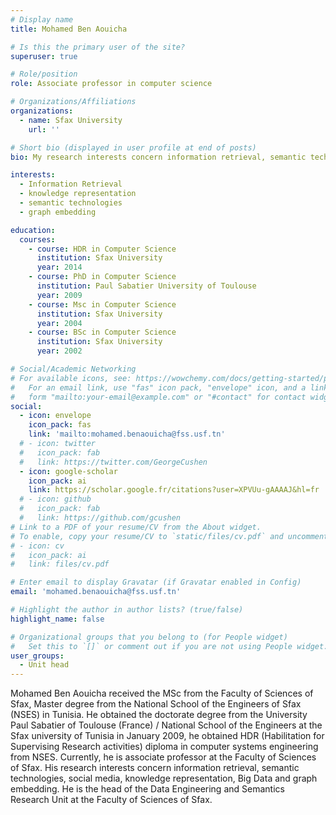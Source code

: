 ```yaml
---
# Display name
title: Mohamed Ben Aouicha

# Is this the primary user of the site?
superuser: true

# Role/position
role: Associate professor in computer science

# Organizations/Affiliations
organizations:
  - name: Sfax University
    url: ''

# Short bio (displayed in user profile at end of posts)
bio: My research interests concern information retrieval, semantic technologies, social media, knowledge representation, Big Data and graph embedding.

interests:
  - Information Retrieval
  - knowledge representation
  - semantic technologies
  - graph embedding

education:
  courses:
    - course: HDR in Computer Science
      institution: Sfax University
      year: 2014
    - course: PhD in Computer Science
      institution: Paul Sabatier University of Toulouse
      year: 2009
    - course: Msc in Computer Science
      institution: Sfax University
      year: 2004
    - course: BSc in Computer Science
      institution: Sfax University
      year: 2002

# Social/Academic Networking
# For available icons, see: https://wowchemy.com/docs/getting-started/page-builder/#icons
#   For an email link, use "fas" icon pack, "envelope" icon, and a link in the
#   form "mailto:your-email@example.com" or "#contact" for contact widget.
social:
  - icon: envelope
    icon_pack: fas
    link: 'mailto:mohamed.benaouicha@fss.usf.tn'
  # - icon: twitter
  #   icon_pack: fab
  #   link: https://twitter.com/GeorgeCushen
  - icon: google-scholar
    icon_pack: ai
    link: https://scholar.google.fr/citations?user=XPVUu-gAAAAJ&hl=fr
  # - icon: github
  #   icon_pack: fab
  #   link: https://github.com/gcushen
# Link to a PDF of your resume/CV from the About widget.
# To enable, copy your resume/CV to `static/files/cv.pdf` and uncomment the lines below.
# - icon: cv
#   icon_pack: ai
#   link: files/cv.pdf

# Enter email to display Gravatar (if Gravatar enabled in Config)
email: 'mohamed.benaouicha@fss.usf.tn'

# Highlight the author in author lists? (true/false)
highlight_name: false

# Organizational groups that you belong to (for People widget)
#   Set this to `[]` or comment out if you are not using People widget.
user_groups:
  - Unit head
---
```


Mohamed Ben Aouicha received the MSc from the Faculty of Sciences of Sfax, Master degree from the National School of the Engineers of Sfax (NSES) in Tunisia. He obtained the doctorate degree from the University Paul Sabatier of Toulouse (France) / National School of the Engineers at the Sfax university of Tunisia in January 2009, he obtained HDR (Habilitation for Supervising Research activities) diploma in computer systems engineering from NSES. Currently, he is associate professor at the Faculty of Sciences of Sfax. His research interests concern information retrieval, semantic technologies, social media, knowledge representation, Big Data and graph embedding. He is the head of the Data Engineering and Semantics Research Unit at the Faculty of Sciences of Sfax.
<!-- Nelson Bighetti is a professor of artificial intelligence at the Stanford AI Lab. His research interests include distributed robotics, mobile computing and programmable matter. He leads the Robotic Neurobiology group, which develops self-reconfiguring robots, systems of self-organizing robots, and mobile sensor networks. -->

